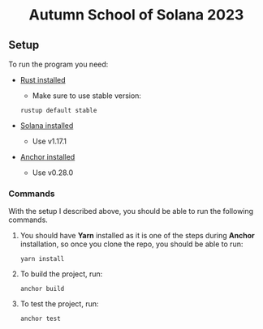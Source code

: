 
<div align="center">

# Autumn School of Solana 2023
</div>


## Setup
To run the program you need:
- [Rust installed](https://www.rust-lang.org/tools/install)
    - Make sure to use stable version:
    ```
    rustup default stable
    ```
- [Solana installed](https://docs.solana.com/cli/install-solana-cli-tools)
    - Use v1.17.1

- [Anchor installed](https://www.anchor-lang.com/docs/installation)
    - Use v0.28.0

### Commands
With the setup I described above, you should be able to run the following commands.

1. You should have **Yarn** installed as it is one of the steps during **Anchor** installation, so once you clone the repo, you should be able to run:
    ```
    yarn install
    ```

2. To build the project, run:
    ```
    anchor build
    ```

3. To test the project, run:
    ```
    anchor test
    ```

